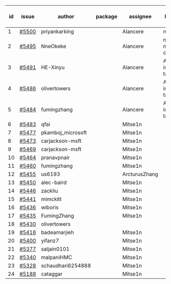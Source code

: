 | id | issue | author | package | assignee | bot advice | created date of issue | target release date | date from target |
| ------ | ------ | ------ | ------ | ------ | ------ | ------ | ------ | :-----: |
| 1 | [#5500](https://github.com/Azure/sdk-release-request/issues/5500) | priyankarking |  | Alancere | new issue. | 09-13 | 09-27 |  |
| 2 | [#5495](https://github.com/Azure/sdk-release-request/issues/5495) | NneOkeke |  | Alancere | new issue. new comment. | 09-13 | 09-27 |  |
| 3 | [#5491](https://github.com/Azure/sdk-release-request/issues/5491) | HE-Xinyu |  | Alancere | Attention to inconsistent tag. | 09-13 | 10-24 |  |
| 4 | [#5486](https://github.com/Azure/sdk-release-request/issues/5486) | olivertowers |  | Alancere | Attention to inconsistent tag. | 09-12 | 09-27 |  |
| 5 | [#5484](https://github.com/Azure/sdk-release-request/issues/5484) | fumingzhang |  | Alancere | Attention to inconsistent tag. | 09-12 | 09-26 |  |
| 6 | [#5483](https://github.com/Azure/sdk-release-request/issues/5483) | qfai |  | Mitse1n |  | 09-12 |  | 0 |
| 7 | [#5477](https://github.com/Azure/sdk-release-request/issues/5477) | pkamboj_microsoft |  | Mitse1n |  | 09-10 |  | 0 |
| 8 | [#5473](https://github.com/Azure/sdk-release-request/issues/5473) | carjackson-msft |  | Mitse1n |  | 09-09 |  | 0 |
| 9 | [#5469](https://github.com/Azure/sdk-release-request/issues/5469) | carjackson-msft |  | Mitse1n |  | 09-09 |  | 0 |
| 10 | [#5464](https://github.com/Azure/sdk-release-request/issues/5464) | pranavpnair |  | Mitse1n |  | 09-06 |  | 0 |
| 11 | [#5460](https://github.com/Azure/sdk-release-request/issues/5460) | fumingzhang |  | Mitse1n |  | 09-02 |  | 0 |
| 12 | [#5455](https://github.com/Azure/sdk-release-request/issues/5455) | us6193 |  | ArcturusZhang |  | 08-30 |  | 0 |
| 13 | [#5450](https://github.com/Azure/sdk-release-request/issues/5450) | alec-baird |  | Mitse1n |  | 08-30 |  | 0 |
| 14 | [#5446](https://github.com/Azure/sdk-release-request/issues/5446) | zackliu |  | Mitse1n |  | 08-26 |  | 0 |
| 15 | [#5441](https://github.com/Azure/sdk-release-request/issues/5441) | mimckitt |  | Mitse1n |  | 08-22 |  | 0 |
| 16 | [#5436](https://github.com/Azure/sdk-release-request/issues/5436) | wiboris |  | Mitse1n |  | 08-22 |  | 0 |
| 17 | [#5435](https://github.com/Azure/sdk-release-request/issues/5435) | FumingZhang |  | Mitse1n |  | 08-22 |  | 0 |
| 18 | [#5430](https://github.com/Azure/sdk-release-request/issues/5430) | olivertowers |  |  |  | 08-19 |  | 0 |
| 19 | [#5416](https://github.com/Azure/sdk-release-request/issues/5416) | badeamarjieh |  | Mitse1n |  | 08-12 |  | 0 |
| 20 | [#5400](https://github.com/Azure/sdk-release-request/issues/5400) | yifanz7 |  | Mitse1n |  | 08-07 |  | 0 |
| 21 | [#5377](https://github.com/Azure/sdk-release-request/issues/5377) | saljain0101 |  | Mitse1n |  | 07-26 |  | 0 |
| 22 | [#5340](https://github.com/Azure/sdk-release-request/issues/5340) | malpaniHMC |  | Mitse1n |  | 07-18 |  | 0 |
| 23 | [#5328](https://github.com/Azure/sdk-release-request/issues/5328) | schaudhari6254888 |  | Mitse1n |  | 07-10 |  | 0 |
| 24 | [#5188](https://github.com/Azure/sdk-release-request/issues/5188) | cataggar |  | Mitse1n |  | 05-08 |  | 0 |
